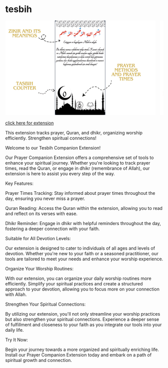 # tesbih

<div style="overflow-x: auto; white-space: nowrap;">
  <img src="1.png" style="width: auto; height: 300px; margin-right: 10px;">
  <img src="2.png" style="width: auto; height: 300px; margin-right: 10px;">
</div>

<a href="https://chromewebstore.google.com/detail/tesbih/cgblnjmcgffcdonaechalakajcfnanba?hl=en-US&utm_source=ext_sidebar">click here for extension</a>

This extension tracks prayer, Quran, and dhikr, organizing worship efficiently. Strengthen spiritual connections!

Welcome to our Tesbih Companion Extension!

Our Prayer Companion Extension offers a comprehensive set of tools to enhance your spiritual journey. Whether you're looking to track prayer times, read the Quran, or engage in dhikr (remembrance of Allah), our extension is here to assist you every step of the way.

Key Features:

Prayer Times Tracking: Stay informed about prayer times throughout the day, ensuring you never miss a prayer.

Quran Reading: Access the Quran within the extension, allowing you to read and reflect on its verses with ease.

Dhikr Reminder: Engage in dhikr with helpful reminders throughout the day, fostering a deeper connection with your faith.

Suitable for All Devotion Levels:

Our extension is designed to cater to individuals of all ages and levels of devotion. Whether you're new to your faith or a seasoned practitioner, our tools are tailored to meet your needs and enhance your worship experience.

Organize Your Worship Routines:

With our extension, you can organize your daily worship routines more efficiently. Simplify your spiritual practices and create a structured approach to your devotion, allowing you to focus more on your connection with Allah.

Strengthen Your Spiritual Connections:

By utilizing our extension, you'll not only streamline your worship practices but also strengthen your spiritual connections. Experience a deeper sense of fulfillment and closeness to your faith as you integrate our tools into your daily life.

Try It Now:

Begin your journey towards a more organized and spiritually enriching life. Install our Prayer Companion Extension today and embark on a path of spiritual growth and connection.
